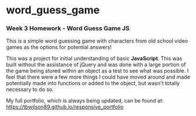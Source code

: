 # word_guess_game
### Week 3 Homework - Word Guess Game JS

This is a simple word guessing game with characters from old school video games as the options for potential answers!

This was a project for initial understanding of basic **JavaScript**. This was built without the assistance of jQuery and was done with a large portion of the game being stored within an object as a test to see what was possible.
I feel that there were a few more things I could have moved around and made potentially made into functions or added to the object, but wasn't totally necessary to do so.

My full portfolio, which is always being updated, can be found at: https://tbwilson89.github.io/responsive_portfolio
